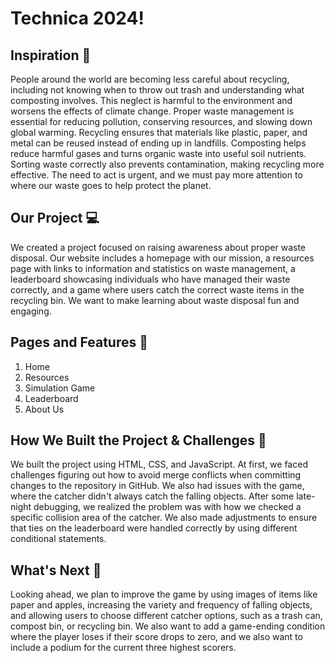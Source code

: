 # Technica 2024!

## Inspiration 🧠
People around the world are becoming less careful about recycling, including not knowing when to throw out trash and understanding what composting involves. This neglect is harmful to the environment and worsens the effects of climate change. Proper waste management is essential for reducing pollution, conserving resources, and slowing down global warming. Recycling ensures that materials like plastic, paper, and metal can be reused instead of ending up in landfills. Composting helps reduce harmful gases and turns organic waste into useful soil nutrients. Sorting waste correctly also prevents contamination, making recycling more effective. The need to act is urgent, and we must pay more attention to where our waste goes to help protect the planet.

## Our Project 💻
We created a project focused on raising awareness about proper waste disposal. Our website includes a homepage with our mission, a resources page with links to information and statistics on waste management, a leaderboard showcasing individuals who have managed their waste correctly, and a game where users catch the correct waste items in the recycling bin. We want to make learning about waste disposal fun and engaging.

## Pages and Features 📄
1. Home
2. Resources
3. Simulation Game
4. Leaderboard
5. About Us

## How We Built the Project & Challenges 🔨
We built the project using HTML, CSS, and JavaScript. At first, we faced challenges figuring out how to avoid merge conflicts when committing changes to the repository in GitHub. We also had issues with the game, where the catcher didn't always catch the falling objects. After some late-night debugging, we realized the problem was with how we checked a specific collision area of the catcher. We also made adjustments to ensure that ties on the leaderboard were handled correctly by using different conditional statements.

## What's Next 🔮
Looking ahead, we plan to improve the game by using images of items like paper and apples, increasing the variety and frequency of falling objects, and allowing users to choose different catcher options, such as a trash can, compost bin, or recycling bin. We also want to add a game-ending condition where the player loses if their score drops to zero, and we also want to include a podium for the current three highest scorers.

